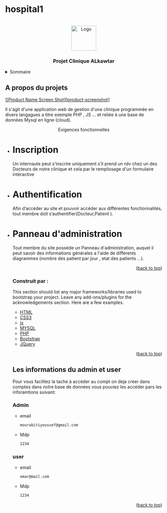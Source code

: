 # hospital1

<br />
<div align="center">
  <a href="https://github.com/othneildrew/Best-README-Template">
    <img src="images/logo.png" alt="Logo" width="80" height="80">
  </a>

  <h3 align="center">Projet Clinique ALkawtar</h3>

</div>

<!-- TABLE OF CONTENTS -->
<details>
  <summary>Sommaire</summary>
  <ol>
    <li>
      <a href="#about-the-project">A propos du projets</a>
      <ul>
        <li><a href="#built-with">Construit par :</a></li>
      </ul>
    </li>
    <li>
      <a href="#getting-started">Les informations du admin et user</a>
      <ul>
        <li><a href="#prerequisites">Admin</a></li>
        <li><a href="#installation">User</a></li>
      </ul>
    </li>
    
  </ol>
</details>

<!-- ABOUT THE PROJECT -->

## A propos du projets

[![Product Name Screen Shot][product-screenshot]](./screenshots./logo-dark-text.png)

Il s'agit d'une application web de gestion d'une clinique programmée en divers langagues a titre exemple PHP , JS ... et reliée à une base de données Mysql en ligne (cloud).

<center>Exigences fonctionnelles</center>
<ul>
<li>
<h1 >Inscription</h1>

Un internaute peut s’inscrire uniquement s’il prend un rdv chez un des Docteurs de notre clinique et cela par le remplissage d'un formulaire intéractive

</li>

<li>
<h1>Authentification</h1>

Afin d’accéder au site et pouvoir accéder aux différentes fonctionnalités,
tout membre doit s’authentifier(Docteur,Patient ).

</li>

<li>
<h1>Panneau d'administration</h1>

Tout membre du site possède un Panneau d'administration, auquel il peut savoir des informations générales a l'aide de différents diagrammes (nombre des patient par jour , etat des patients ...).

</li>

<p align="right">(<a href="#top">back to top</a>)</p>

### Construit par :

This section should list any major frameworks/libraries used to bootstrap your project. Leave any add-ons/plugins for the acknowledgements section. Here are a few examples.

- [HTML](https://fr.wikipedia.org/wiki/Hypertext_Markup_Language)
- [CSS3](https://fr.wikipedia.org/wiki/Feuilles_de_style_en_cascade#:~:text=CSS3%20devient%20%C2%AB%20modulaire%20%C2%BB%2C%20afin,des%20sous%2Densembles%20de%20CSS3.)
- [js](https://www.javascript.com/)
- [MYSQL](https://www.mysql.com/fr/)
- [PHP](https://www.php.net/)
- [Bootstrap](https://getbootstrap.com)
- [JQuery](https://jquery.com)

<p align="right">(<a href="#top">back to top</a>)</p>

<!-- GETTING STARTED -->

## Les informations du admin et user

Pour vous facilitez la tache à accéder au compt on deja créer dans comptes dans notre base de données vous pouviez les accéder pars les inforamtions suivant:

### Admin

- email
  ```sh
  mourabitiyoussef@gmail.com
  ```
- Mdp
  ```sh
  1234
  ```

### user

- email
  ```sh
  omar@mail.com
  ```
- Mdp
  ```sh
  1234
  ```

<p align="right">(<a href="#top">back to top</a>)</p>
